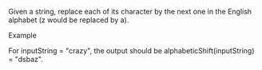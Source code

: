 Given a string, replace each of its character by the next one in the English alphabet (z would be replaced by a).

Example

For inputString = "crazy", the output should be
alphabeticShift(inputString) = "dsbaz".